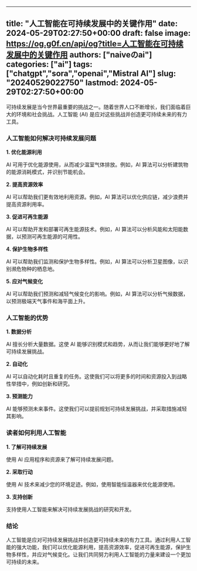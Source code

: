 
---
title: "人工智能在可持续发展中的关键作用"
date: 2024-05-29T02:27:50+00:00
draft: false
image: https://og.g0f.cn/api/og?title=人工智能在可持续发展中的关键作用
authors: ["naiveのai"]
categories: ["ai"]
tags: ["chatgpt","sora","openai","Mistral AI"]
slug: "20240529022750"
lastmod: 2024-05-29T02:27:50+00:00
---
可持续发展是当今世界最重要的挑战之一。随着世界人口不断增长，我们面临着巨大的环境和社会挑战。人工智能 (AI) 是应对这些挑战并创造更可持续未来的有力工具。

### 人工智能如何解决可持续发展问题

**1. 优化能源利用**

AI 可用于优化能源使用，从而减少温室气体排放。例如，AI 算法可以分析建筑物的能源消耗模式，并识别节能机会。

**2. 提高资源效率**

AI 可以帮助我们更有效地利用资源。例如，AI 算法可以优化供应链，减少浪费并提高资源利用率。

**3. 促进可再生能源**

AI 可以帮助开发和部署可再生能源技术。例如，AI 算法可以分析风能和太阳能数据，以预测可再生能源的可用性。

**4. 保护生物多样性**

AI 可以帮助我们监测和保护生物多样性。例如，AI 算法可以分析卫星图像，以识别濒危物种的栖息地。

**5. 应对气候变化**

AI 可以帮助我们预测和减轻气候变化的影响。例如，AI 算法可以分析气候数据，以预测极端天气事件和海平面上升。

### 人工智能的优势

**1. 数据分析**

AI 擅长分析大量数据。这使 AI 能够识别模式和趋势，从而让我们能够更好地了解可持续发展挑战。

**2. 自动化**

AI 可以自动化耗时且重复的任务。这使我们可以将更多的时间和资源投入到战略性举措中，例如创新和研究。

**3. 预测能力**

AI 能够预测未来事件。这使我们可以提前规划可持续发展挑战，并采取措施减轻其影响。

### 读者如何利用人工智能

**1. 了解可持续发展**

使用 AI 应用程序和资源来了解可持续发展问题。

**2. 采取行动**

使用 AI 技术来减少您的环境足迹。例如，使用智能恒温器来优化能源使用。

**3. 支持创新**

支持使用人工智能来解决可持续发展挑战的研究和开发。

### 结论

人工智能是应对可持续发展挑战并创造更可持续未来的有力工具。通过利用人工智能的强大功能，我们可以优化能源利用，提高资源效率，促进可再生能源，保护生物多样性，并应对气候变化。让我们共同努力利用人工智能的力量来建设一个更加可持续的未来。